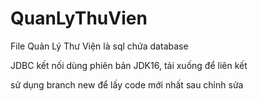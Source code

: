 # QuanLyThuVien
File Quản Lý Thư Viện là sql chứa database

JDBC kết nối dùng phiên bản JDK16, tải xuống để liên kết

sử dụng branch new để lấy code mới nhất sau chỉnh sửa
